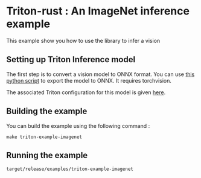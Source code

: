 # Triton-rust : An ImageNet inference example

This example show you how to use the library to infer a vision

## Setting up Triton Inference model

The first step is to convert a vision model to ONNX format.
You can use [this python script](generate_onnx_resnet.py) to export the model to ONNX. It requires torchvision.

The associated Triton configuration for this model is given [here](config/config.pbtxt).

## Building the example

You can build the example using the following command :

```
make triton-example-imagenet
```

## Running the example

```bash
target/release/examples/triton-example-imagenet
```